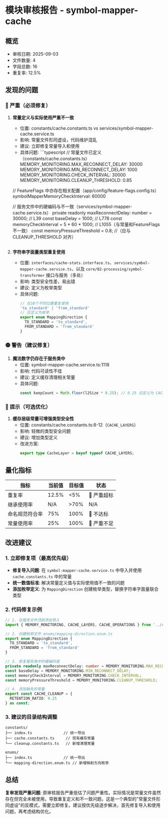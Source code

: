 # 模块审核报告 - symbol-mapper-cache

## 概览
- 审核日期: 2025-09-03
- 文件数量: 4
- 字段总数: 16
- 重复率: 12.5%

## 发现的问题

### 🔴 严重（必须修复）

1. **常量定义与实际使用严重不一致**
   - 位置: constants/cache.constants.ts vs services/symbol-mapper-cache.service.ts
   - 影响: 常量文件形同虚设，代码维护混乱
   - 建议: 立即修复常量导入和使用
   - 具体问题:
         ```typescript
    // 常量文件已定义（constants/cache.constants.ts）
    MEMORY_MONITORING.MAX_RECONNECT_DELAY: 30000
    MEMORY_MONITORING.MIN_RECONNECT_DELAY: 1000
    MEMORY_MONITORING.CHECK_INTERVAL: 30000
    MEMORY_MONITORING.CLEANUP_THRESHOLD: 0.85

    // FeatureFlags 中亦存在相关配置（app/config/feature-flags.config.ts）
    symbolMapperMemoryCheckInterval: 60000

    // 服务文件中的硬编码与不一致（services/symbol-mapper-cache.service.ts）
    private readonly maxReconnectDelay: number = 30000;          // L39
    const baseDelay = 1000;                                      // L778
    const memoryCheckInterval = 5 * 60 * 1000;                   // L1055（与常量和FeatureFlags不一致）
    const memoryPressureThreshold = 0.8;                         //（应与 CLEANUP_THRESHOLD 对齐）
    ```

2. **字符串字面量类型重复使用**
   - 位置: `interfaces/cache-stats.interface.ts`、`services/symbol-mapper-cache.service.ts`、以及 `core/02-processing/symbol-transformer` 接口与服务（多处）
   - 影响: 类型安全性差，易出错
   - 建议: 定义为枚举类型
   - 具体问题:
     ```typescript
     // 在18个不同位置重复使用
     'to_standard' | 'from_standard' 
     // 应定义为枚举
     export enum MappingDirection {
       TO_STANDARD = 'to_standard',
       FROM_STANDARD = 'from_standard'
     }
     ```

### 🟡 警告（建议修复）

1. **魔法数字仍存在于服务类中**
   - 位置: symbol-mapper-cache.service.ts:1118
   - 影响: 代码可读性不佳
   - 建议: 定义缓存清理相关常量
   - 具体问题:
     ```typescript
     const keepCount = Math.floor(l2Size * 0.25); // 0.25 应定义为 CACHE_CLEANUP_RETENTION_RATIO
     ```

### 🔵 提示（可选优化）

1. **缓存层级常量可增强类型安全性**
   - 位置: constants/cache.constants.ts:8-12（`CACHE_LAYERS`）  
   - 影响: 轻微的类型安全问题
   - 建议: 增加类型定义
   - 改进方案:
     ```typescript
     export type CacheLayer = keyof typeof CACHE_LAYERS;
     ```

## 量化指标

| 指标 | 当前值 | 目标值 | 状态 |
|-----|--------|--------|------|
| 重复率 | 12.5% | <5% | 🔴 严重超标 |
| 继承使用率 | N/A | >70% | N/A |
| 命名规范符合率 | 75% | 100% | 🔴 不达标 |
| 常量使用率 | 25% | 100% | 🔴 严重不足 |

## 改进建议

### 1. 立即修复项（最高优先级）
- **修复导入问题**: 在 `symbol-mapper-cache.service.ts` 中导入并使用 `cache.constants.ts` 中的常量
- **统一数值标准**: 解决常量定义值与实际使用值不一致的问题
- **添加枚举定义**: 为 `MappingDirection` 创建枚举类型，替换字符串字面量联合类型

### 2. 代码修复示例
```typescript
// 1. 在服务文件顶部添加导入
import { MEMORY_MONITORING, CACHE_LAYERS, CACHE_OPERATIONS } from '../constants/cache.constants';

// 2. 创建枚举文件 enums/mapping-direction.enum.ts
export enum MappingDirection {
  TO_STANDARD = 'to_standard',
  FROM_STANDARD = 'from_standard'
}

// 3. 修复服务类中的硬编码值
private readonly maxReconnectDelay: number = MEMORY_MONITORING.MAX_RECONNECT_DELAY;
const baseDelay = MEMORY_MONITORING.MIN_RECONNECT_DELAY;
const memoryCheckInterval = MEMORY_MONITORING.CHECK_INTERVAL;
const memoryPressureThreshold = MEMORY_MONITORING.CLEANUP_THRESHOLD;

// 4. 添加缺失的常量
export const CACHE_CLEANUP = {
  RETENTION_RATIO: 0.25
} as const;
```

### 3. 建议的目录结构调整
```
constants/
├── index.ts              // 统一导出
├── cache.constants.ts     // 现有缓存常量
└── cleanup.constants.ts   // 新增清理常量

enums/
├── index.ts              // 统一导出  
└── mapping-direction.enum.ts // 新增映射方向枚举
```

## 总结
**复审发现严重问题**: 原审核报告严重低估了问题严重性。实际情况是常量文件虽然存在但完全未被使用，导致重复定义和不一致问题。这是一个典型的"常量文件形同虚设"的反模式，需要立即修复。建议按优先级逐步解决，首先修复导入和使用问题，再考虑结构优化。